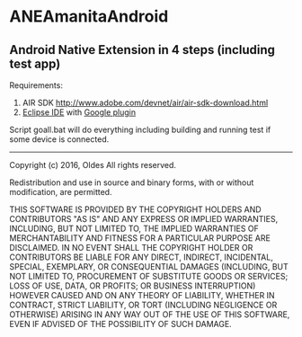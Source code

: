 # ANEAmanitaAndroid
Android Native Extension in 4 steps (including test app)
------------------------

Requirements:

1. AIR SDK http://www.adobe.com/devnet/air/air-sdk-download.html
2. [Eclipse IDE][1] with [Google plugin][2]

Script goall.bat will do everything including building and running test if some device is connected.

- - - - - - - - - - - - -
Copyright (c) 2016, Oldes
All rights reserved.

Redistribution and use in source and binary forms, with or without modification, are permitted.

THIS SOFTWARE IS PROVIDED BY THE COPYRIGHT HOLDERS AND CONTRIBUTORS "AS IS" AND ANY EXPRESS OR IMPLIED WARRANTIES, INCLUDING, BUT NOT LIMITED TO, THE IMPLIED WARRANTIES OF MERCHANTABILITY AND FITNESS FOR A PARTICULAR PURPOSE ARE DISCLAIMED. IN NO EVENT SHALL THE COPYRIGHT HOLDER OR CONTRIBUTORS BE LIABLE FOR ANY DIRECT, INDIRECT, INCIDENTAL, SPECIAL, EXEMPLARY, OR CONSEQUENTIAL DAMAGES (INCLUDING, BUT NOT LIMITED TO, PROCUREMENT OF SUBSTITUTE GOODS OR SERVICES; LOSS OF USE, DATA, OR PROFITS; OR BUSINESS INTERRUPTION) HOWEVER CAUSED AND ON ANY THEORY OF LIABILITY, WHETHER IN CONTRACT, STRICT LIABILITY, OR TORT (INCLUDING NEGLIGENCE OR OTHERWISE) ARISING IN ANY WAY OUT OF THE USE OF THIS SOFTWARE, EVEN IF ADVISED OF THE POSSIBILITY OF SUCH DAMAGE.

[1]: https://eclipse.org/ "Eclipse IDE"
[2]: https://developers.google.com/eclipse/docs/install-eclipse-4.6 "Google Android Plugin for Eclipse"
